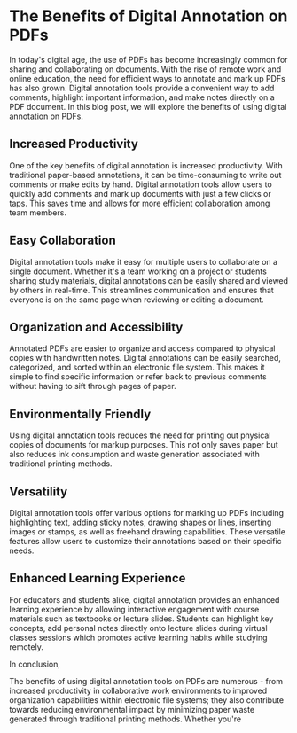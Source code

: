 # The Benefits of Digital Annotation on PDFs

In today's digital age, the use of PDFs has become increasingly common for sharing and collaborating on documents. With the rise of remote work and online education, the need for efficient ways to annotate and mark up PDFs has also grown. Digital annotation tools provide a convenient way to add comments, highlight important information, and make notes directly on a PDF document. In this blog post, we will explore the benefits of using digital annotation on PDFs.

## Increased Productivity

One of the key benefits of digital annotation is increased productivity. With traditional paper-based annotations, it can be time-consuming to write out comments or make edits by hand. Digital annotation tools allow users to quickly add comments and mark up documents with just a few clicks or taps. This saves time and allows for more efficient collaboration among team members.

## Easy Collaboration

Digital annotation tools make it easy for multiple users to collaborate on a single document. Whether it's a team working on a project or students sharing study materials, digital annotations can be easily shared and viewed by others in real-time. This streamlines communication and ensures that everyone is on the same page when reviewing or editing a document.

## Organization and Accessibility

Annotated PDFs are easier to organize and access compared to physical copies with handwritten notes. Digital annotations can be easily searched, categorized, and sorted within an electronic file system. This makes it simple to find specific information or refer back to previous comments without having to sift through pages of paper.

## Environmentally Friendly

Using digital annotation tools reduces the need for printing out physical copies of documents for markup purposes. This not only saves paper but also reduces ink consumption and waste generation associated with traditional printing methods.

## Versatility

Digital annotation tools offer various options for marking up PDFs including highlighting text, adding sticky notes, drawing shapes or lines, inserting images or stamps, as well as freehand drawing capabilities. These versatile features allow users to customize their annotations based on their specific needs.

## Enhanced Learning Experience

For educators and students alike, digital annotation provides an enhanced learning experience by allowing interactive engagement with course materials such as textbooks or lecture slides. Students can highlight key concepts, add personal notes directly onto lecture slides during virtual classes sessions which promotes active learning habits while studying remotely.

In conclusion,

The benefits of using digital annotation tools on PDFs are numerous - from increased productivity in collaborative work environments to improved organization capabilities within electronic file systems; they also contribute towards reducing environmental impact by minimizing paper waste generated through traditional printing methods.
Whether you're